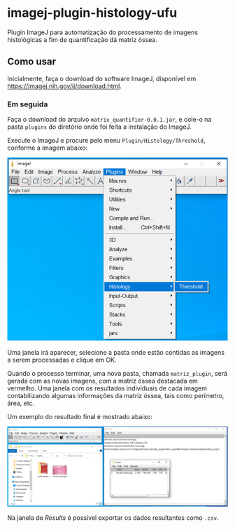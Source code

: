 # imagej-plugin-histology-ufu
Plugin ImageJ para automatização do processamento de imagens histológicas a fim de quantificação dá matriz óssea.

## Como usar
Inicialmente, faça o download do software ImageJ, disponível em https://imagej.nih.gov/ij/download.html.

### Em seguida
Faça o download do arquivo `matrix_quantifier-0.0.1.jar`, e cole-o na pasta `plugins` do diretório onde foi feita a instalação do ImageJ.

Execute o ImageJ e procure pelo menu `Plugin/Histology/Threshold`, conforme a imagem abaixo:

![image](images-readme/menu.png) 

Uma janela irá aparecer, selecione a pasta onde estão contidas as imagens a serem processadas e clique em OK.

Quando o processo terminar, uma nova pasta, chamada `matriz_plugin`, será gerada com as novas imagens, com a matriz óssea destacada em vermelho. Uma janela com os resultados individuais de cada imagem contabilizando algumas informações da matriz óssea, tais como perímetro, área, etc.

Um exemplo do resultado final é mostrado abaixo:

![image](images-readme/result.png) 

Na janela de *Results* é possível exportar os dados resultantes como `.csv`.
